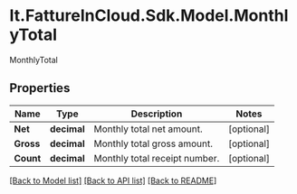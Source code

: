 # It.FattureInCloud.Sdk.Model.MonthlyTotal
MonthlyTotal 

## Properties

Name | Type | Description | Notes
------------ | ------------- | ------------- | -------------
**Net** | **decimal** | Monthly total net amount. | [optional] 
**Gross** | **decimal** | Monthly total gross amount. | [optional] 
**Count** | **decimal** | Monthly total receipt number. | [optional] 

[[Back to Model list]](../README.md#documentation-for-models) [[Back to API list]](../README.md#documentation-for-api-endpoints) [[Back to README]](../README.md)

